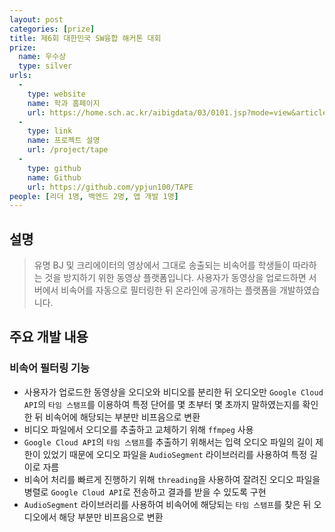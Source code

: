 ```yaml
---
layout: post
categories: [prize]
title: 제6회 대한민국 SW융합 해커톤 대회
prize:
  name: 우수상
  type: silver
urls:
  -
    type: website
    name: 학과 홈페이지
    url: https://home.sch.ac.kr/aibigdata/03/0101.jsp?mode=view&article_no=20211006091615313007&board_wrapper=%2Faibigdata%2F03%2F0101.jsp&pager.offset=80&board_no=20210716140709213028
  -
    type: link
    name: 프로젝트 설명
    url: /project/tape
  -
    type: github
    name: Github
    url: https://github.com/ypjun100/TAPE
people: [리더 1명, 백엔드 2명, 앱 개발 1명]
---
```


## 설명
> 유명 BJ 및 크리에이터의 영상에서 그대로 송출되는 비속어를 학생들이 따라하는 것을 방지하기 위한 동영상 플랫폼입니다. 사용자가 동영상을 업로드하면 서버에서 비속어를 자동으로 필터링한 뒤 온라인에 공개하는 플랫폼을 개발하였습니다.

## 주요 개발 내용
### 비속어 필터링 기능
* 사용자가 업로드한 동영상을 오디오와 비디오를 분리한 뒤 오디오만 `Google Cloud API`의 `타임 스탬프`를 이용하여 특정 단어를 몇 초부터 몇 초까지 말하였는지를 확인한 뒤 비속어에 해당되는 부분만 비프음으로 변환
* 비디오 파일에서 오디오를 추출하고 교체하기 위해 `ffmpeg` 사용
* `Google Cloud API`의 `타임 스탬프`를 추출하기 위해서는 입력 오디오 파일의 길이 제한이 있었기 때문에 오디오 파일을 `AudioSegment` 라이브러리를 사용하여 특정 길이로 자름
* 비속어 처리를 빠르게 진행하기 위해 `threading`을 사용하여 잘려진 오디오 파일을 병렬로 `Google Cloud API`로 전송하고 결과를 받을 수 있도록 구현
* `AudioSegment` 라이브러리를 사용하여 비속어에 해당되는 `타임 스탬프`를 찾은 뒤 오디오에서 해당 부분만 비프음으로 변환